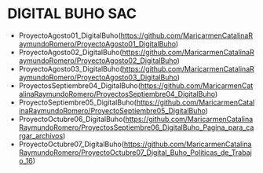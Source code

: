 # DIGITAL BUHO SAC
- ProyectoAgosto01_DigitalBuho(https://github.com/MaricarmenCatalinaRaymundoRomero/ProyectoAgosto01_DigitalBuho)
- ProyectoAgosto02_DigitalBuho(https://github.com/MaricarmenCatalinaRaymundoRomero/ProyectoAgosto02_DigitalBuho) 
- ProyectoAgosto03_DigitalBuho(https://github.com/MaricarmenCatalinaRaymundoRomero/ProyectoAgosto03_DigitalBuho)
- ProyectosSeptiembre04_DigitalBuho(https://github.com/MaricarmenCatalinaRaymundoRomero/ProyectosSeptiembre04_DigitalBuho)
- ProyectoSeptiembre05_DigitalBuho(https://github.com/MaricarmenCatalinaRaymundoRomero/ProyectoSeptiembre05_DigitalBuho)
- ProyectoOctubre06_DigitalBuho(https://github.com/MaricarmenCatalinaRaymundoRomero/ProyectosSeptiembre06_DigitalBuho_Pagina_para_cargar_archivos)
- ProyectoOctubre07_DigitalBuho(https://github.com/MaricarmenCatalinaRaymundoRomero/ProyectoOctubre07_Digital_Buho_Politicas_de_Trabajo_16)
